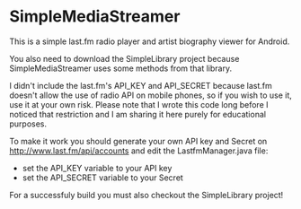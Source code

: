 # SimpleMediaStreamer

This is a simple last.fm radio player and artist biography viewer for Android.

You also need to download the SimpleLibrary project because SimpleMediaStreamer uses some methods from that library.

I didn't include the last.fm's API_KEY and API_SECRET because last.fm doesn't allow the use of radio API on mobile phones, so if you wish to use it, use it at your own risk. Please note that I wrote this code long before I noticed that restriction and I am sharing it here purely for educational purposes.

To make it work you should generate your own API key and Secret on http://www.last.fm/api/accounts and edit the LastfmManager.java file:

* set the API_KEY variable to your API key
* set the API_SECRET variable to your Secret

For a successfuly build you must also checkout the SimpleLibrary project!